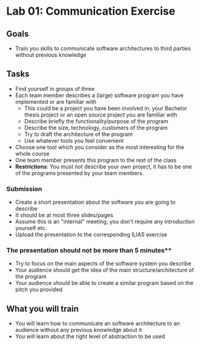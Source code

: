 # Lab 01: Communication Exercise  

## Goals
* Train you skills to communicate software architectures to third parties without previous knowledge

## Tasks
* Find yourself in groups of three 
* Each team member describes a (large) software program you have implemented or are familiar with 
    * This could be a project you have been involved in, your Bachelor thesis project or an open source project you are familiar with
    * Describe briefly the functionality/purpose of the program 
    * Describe the size, technology, customers of the program 
    * Try to draft the architecture of the program
    * Use whatever tools you feel convenient  
* Choose one tool which you consider as the most interesting for the whole course 
* One team member presents this program to the rest of the class
* **Restrictions**: You must not describe your own project, it has to be one of the programs presented by your team members. 

### Submission

* Create a short presentation about the software you are going to describe 
* It should be at most three slides/pages
* Assume this is an "internal" meeting, you don't require any introduction yourself etc. 
* Upload the presentation to the corresponding ILIAS exercise

### The presentation should not be more than 5 minutes** 
* Try to focus on the main aspects of the software system you describe 
* Your audience should get the idea of the main structure/architecture of the program 
* Your audience should be able to create a similar program based on the pitch you provided

## What you will train
* You will learn how to communicate an software architecture to an audience without any previous knowledge about it 
* You will learn about the right level of abstraction to be used 

